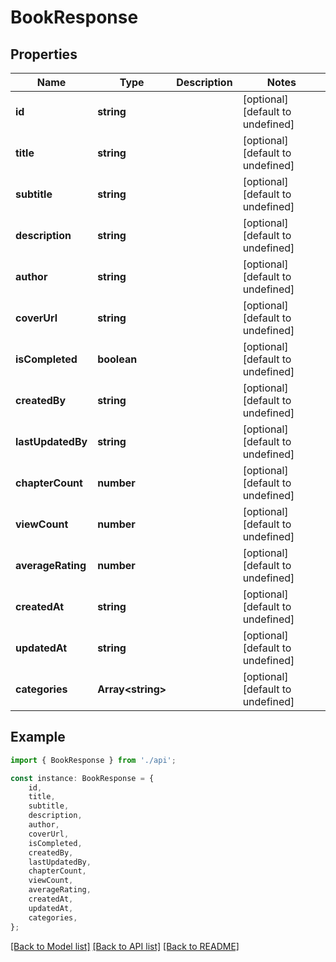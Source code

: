 # BookResponse


## Properties

Name | Type | Description | Notes
------------ | ------------- | ------------- | -------------
**id** | **string** |  | [optional] [default to undefined]
**title** | **string** |  | [optional] [default to undefined]
**subtitle** | **string** |  | [optional] [default to undefined]
**description** | **string** |  | [optional] [default to undefined]
**author** | **string** |  | [optional] [default to undefined]
**coverUrl** | **string** |  | [optional] [default to undefined]
**isCompleted** | **boolean** |  | [optional] [default to undefined]
**createdBy** | **string** |  | [optional] [default to undefined]
**lastUpdatedBy** | **string** |  | [optional] [default to undefined]
**chapterCount** | **number** |  | [optional] [default to undefined]
**viewCount** | **number** |  | [optional] [default to undefined]
**averageRating** | **number** |  | [optional] [default to undefined]
**createdAt** | **string** |  | [optional] [default to undefined]
**updatedAt** | **string** |  | [optional] [default to undefined]
**categories** | **Array&lt;string&gt;** |  | [optional] [default to undefined]

## Example

```typescript
import { BookResponse } from './api';

const instance: BookResponse = {
    id,
    title,
    subtitle,
    description,
    author,
    coverUrl,
    isCompleted,
    createdBy,
    lastUpdatedBy,
    chapterCount,
    viewCount,
    averageRating,
    createdAt,
    updatedAt,
    categories,
};
```

[[Back to Model list]](../README.md#documentation-for-models) [[Back to API list]](../README.md#documentation-for-api-endpoints) [[Back to README]](../README.md)
